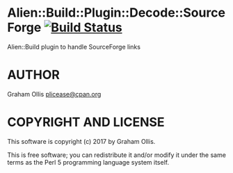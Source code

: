 # Alien::Build::Plugin::Decode::SourceForge [![Build Status](https://secure.travis-ci.org/plicease/Alien-Build-Plugin-Decode-SourceForge.png)](http://travis-ci.org/plicease/Alien-Build-Plugin-Decode-SourceForge)

Alien::Build plugin to handle SourceForge links

# AUTHOR

Graham Ollis <plicease@cpan.org>

# COPYRIGHT AND LICENSE

This software is copyright (c) 2017 by Graham Ollis.

This is free software; you can redistribute it and/or modify it under
the same terms as the Perl 5 programming language system itself.
